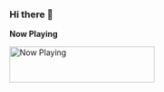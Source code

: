 ### Hi there 👋

**Now Playing**

<a href="https://spotify-currently.vercel.app/now-playing?open">
    <img src="https://spotify-currently.vercel.app/now-playing" width="256" height="64" alt="Now Playing">
</a>


<!--
**NisargIO/NisargIO** is a ✨ _special_ ✨ repository because its `README.md` (this file) appears on your GitHub profile.

Here are some ideas to get you started:

- 🔭 I’m currently working on ...
- 🌱 I’m currently learning ...
- 👯 I’m looking to collaborate on ...
- 🤔 I’m looking for help with ...
- 💬 Ask me about ...
- 📫 How to reach me: ...
- 😄 Pronouns: ...
- ⚡ Fun fact: ...

![](https://komarev.com/ghpvc/?username=NisargIO&color=blue)
<a href="https://komarev.com/ghpvc/?username=NisargIO&color=blue">
    <img src="https://komarev.com/ghpvc/?username=NisargIO&color=blue">
</a>
-->
